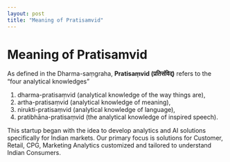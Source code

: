 ```yaml
---
layout: post
title: "Meaning of Pratisamvid"
---
```


# Meaning of Pratisamvid

As defined in the Dharma-saṃgraha, **Pratisaṃvid (प्रतिसंविद्)** refers to the “four analytical knowledges”

1. dharma-pratisaṃvid (analytical knowledge of the way things are),
2. artha-pratisaṃvid (analytical knowledge of meaning),
3. nirukti-pratisaṃvid (analytical knowledge of language),
4. pratibhāna-pratisaṃvid (the analytical knowledge of inspired speech).


This startup began with the idea to develop analytics and AI solutions specifically for Indian markets.
Our primary focus is solutions for Customer, Retail, CPG, Marketing Analytics customized and tailored to understand Indian Consumers.

